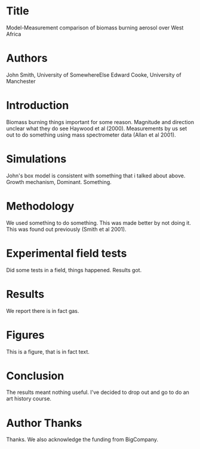 # Title
Model-Measurement comparison of biomass burning aerosol
over West Africa

# Authors
John Smith, University of SomewhereElse
Edward Cooke, University of Manchester

# Introduction
Biomass burning things important for some reason. Magnitude
and direction unclear what they do see Haywood et al (2000).
Measurements by us set out to do something using mass 
spectrometer data (Allan et al 2001).

# Simulations
John's box model is consistent with something that i talked
about above. Growth mechanism, Dominant. Something.

# Methodology
We used something to do something. This was made better by 
not doing it. This was found out previously (Smith et al 2001).

# Experimental field tests
Did some tests in a field, things happened. Results got.

# Results
We report there is in fact gas.

# Figures
This is a figure, that is in fact text.

# Conclusion
The results meant nothing useful. I've decided to drop out and
go to do an art history course.

# Author Thanks
Thanks.
We also acknowledge the funding from BigCompany.
